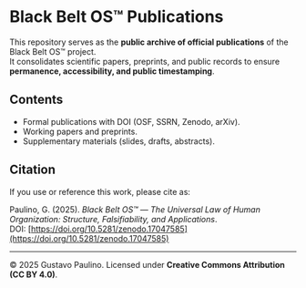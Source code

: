 # Black Belt OS™ Publications

This repository serves as the **public archive of official publications** of the Black Belt OS™ project.  
It consolidates scientific papers, preprints, and public records to ensure **permanence, accessibility, and public timestamping**.

## Contents

- Formal publications with DOI (OSF, SSRN, Zenodo, arXiv).
- Working papers and preprints.
- Supplementary materials (slides, drafts, abstracts).

## Citation
If you use or reference this work, please cite as:

Paulino, G. (2025). *Black Belt OS™ — The Universal Law of Human Organization: Structure, Falsifiability, and Applications*.  
DOI: [https://doi.org/10.5281/zenodo.17047585](https://doi.org/10.5281/zenodo.17047585)

---
© 2025 Gustavo Paulino. Licensed under **Creative Commons Attribution (CC BY 4.0)**.
